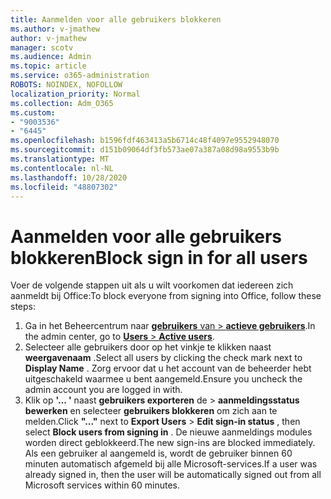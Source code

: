 ```yaml
---
title: Aanmelden voor alle gebruikers blokkeren
ms.author: v-jmathew
author: v-jmathew
manager: scotv
ms.audience: Admin
ms.topic: article
ms.service: o365-administration
ROBOTS: NOINDEX, NOFOLLOW
localization_priority: Normal
ms.collection: Adm_O365
ms.custom:
- "9003536"
- "6445"
ms.openlocfilehash: b1596fdf463413a5b6714c48f4097e9552948070
ms.sourcegitcommit: d151b09064df3fb573ae07a387a08d98a9553b9b
ms.translationtype: MT
ms.contentlocale: nl-NL
ms.lasthandoff: 10/28/2020
ms.locfileid: "48807302"
---
```

# <a name="block-sign-in-for-all-users"></a><span data-ttu-id="17303-102">Aanmelden voor alle gebruikers blokkeren</span><span class="sxs-lookup"><span data-stu-id="17303-102">Block sign in for all users</span></span>

<span data-ttu-id="17303-103">Voer de volgende stappen uit als u wilt voorkomen dat iedereen zich aanmeldt bij Office:</span><span class="sxs-lookup"><span data-stu-id="17303-103">To block everyone from signing into Office, follow these steps:</span></span>

1. <span data-ttu-id="17303-104">Ga in het Beheercentrum naar [ **gebruikers** van  >  **actieve gebruikers**](https://admin.microsoft.com/Adminportal/Home?source=applauncher#/users).</span><span class="sxs-lookup"><span data-stu-id="17303-104">In the admin center, go to [**Users** > **Active users**](https://admin.microsoft.com/Adminportal/Home?source=applauncher#/users).</span></span>
2. <span data-ttu-id="17303-105">Selecteer alle gebruikers door op het vinkje te klikken naast **weergavenaam** .</span><span class="sxs-lookup"><span data-stu-id="17303-105">Select all users by clicking the check mark next to **Display Name** .</span></span> <span data-ttu-id="17303-106">Zorg ervoor dat u het account van de beheerder hebt uitgeschakeld waarmee u bent aangemeld.</span><span class="sxs-lookup"><span data-stu-id="17303-106">Ensure you uncheck the admin account you are logged in with.</span></span>
3. <span data-ttu-id="17303-107">Klik op **'... '** naast **gebruikers exporteren** de  >  **aanmeldingsstatus bewerken** en selecteer **gebruikers blokkeren** om zich aan te melden.</span><span class="sxs-lookup"><span data-stu-id="17303-107">Click **"..."** next to **Export Users** > **Edit sign-in status** , then select **Block users from signing in** .</span></span> <span data-ttu-id="17303-108">De nieuwe aanmeldings modules worden direct geblokkeerd.</span><span class="sxs-lookup"><span data-stu-id="17303-108">The new sign-ins are blocked immediately.</span></span> <span data-ttu-id="17303-109">Als een gebruiker al aangemeld is, wordt de gebruiker binnen 60 minuten automatisch afgemeld bij alle Microsoft-services.</span><span class="sxs-lookup"><span data-stu-id="17303-109">If a user was already signed in, then the user will be automatically signed out from all Microsoft services within 60 minutes.</span></span>
